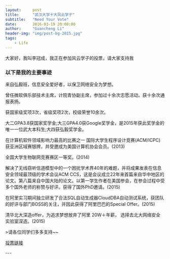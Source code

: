 ```yaml
---
layout:     post
title:      "武汉大学十大风云学子"
subtitle:   "Need Your Vote"
date:       2016-03-19 20:00:00
author:     "Guancheng Li"
header-img: "img/post-bg-2015.jpg"
tags:
    - Life
---
```

<p>大家好，我叫李冠成，我正在参加风云学子的投票，请大家支持我</p>
<h3>以下是我的主要事迹</h3>
<p>来自弘毅班，信息安全爱好者，以保卫网络安全为梦想。</p>
<p>曾任微软俱乐部技术主席，计院青协副主席，参加过十余次志愿活动。获十余次通报表扬。</p>
<p>获国家级奖项3次，省级奖项2次，校级荣誉10余次。</p>
<p>大二GPA3.8获国家奖学金;大三GPA4.0获Google奖学金，是2015年获此奖学金的唯一一位武大本科生;大四获弘毅奖学金。</p>
<p>在计算机软件领域影响力最高的比赛之一 国际大学生程序设计竞赛(ACM/ICPC) 获亚洲区域赛银牌，并受邀成为美国计算机协会会员。(2013)</p>
<p>全国大学生物联网竞赛赛区一等奖。(2014)</p>
<p>解决了无线窃听信道模型中的一个困扰学术界40年的难题，并将成果发表在信息安全领域最顶级的学术会议ACM CCS，这是会议成立22年来首篇来自华中地区的论文。第八篇来自中国大陆的论文。以第一学生作者在美国参会，在参会过程中受多个国外老师的称赞与好评。获得了国外PhD邀请。(2015)</p>
<p>在阿里实习期间独立研发了合法SQL自动生成器CloudDBA自动测试系统，获团队的好评与部门BOSS的关注，并因此获得了阿里巴巴的Special Offer。(2015)</p>
<p>清华北大深造offer，为追求梦想放弃了阿里 20W＋年薪， 选择去北大网络安全实验室深造。(2015)</p>
>请各位同学们多多支持~~
<p>
<a href="http://topten.ziqiang.studio">投票链接</a>
</p>
---

